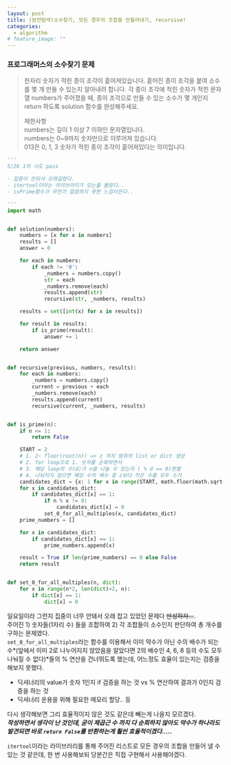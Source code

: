 ```yaml
---
layout: post
title: (완전탐색)소수찾기, 모든 경우의 조합을 만들어내기, recursive!
categories:
  - algorithm
# feature_image: ""
---
```

### 프로그래머스의 소수찾기 문제
> 한자리 숫자가 적힌 종이 조각이 흩어져있습니다. 흩어진 종이 조각을 붙여 소수를 몇 개 만들 수 있는지 알아내려 합니다. 각 종이 조각에 적힌 숫자가 적힌 문자열 numbers가 주어졌을 때, 종이 조각으로 만들 수 있는 소수가 몇 개인지 return 하도록 solution 함수를 완성해주세요.    
>    
> 제한사항    
numbers는 길이 1 이상 7 이하인 문자열입니다.    
numbers는 0~9까지 숫자만으로 이루어져 있습니다.    
013은 0, 1, 3 숫자가 적힌 종이 조각이 흩어져있다는 의미입니다.

```python
'''
5/26 1차 시도 pass

- 집중이 안되서 오래걸렸다.
- itertool이라는 라이브러리가 있는줄 몰랐다..
- isPrime함수가 무언가 깔끔하지 못한 느낌이든다..

'''
import math


def solution(numbers):
    numbers = [x for x in numbers]
    results = []
    answer = 0

    for each in numbers:
        if each != '0':
            _numbers = numbers.copy()
            str = each
            _numbers.remove(each)
            results.append(str)
            recursive(str, _numbers, results)

    results = set([int(x) for x in results])

    for result in results:
        if is_prime(result):
            answer += 1

    return answer


def recursive(previous, numbers, results):
    for each in numbers:
        _numbers = numbers.copy()
        current = previous + each
        _numbers.remove(each)
        results.append(current)
        recursive(current, _numbers, results)


def is_prime(n):
    if n <= 1:
        return False

    START = 2
    # 1. 2~ floor(root(n)) => z 까지 범위의 list or dict 생성
    # 2. for loop으로 1. 숫자를 순회하면서
    # 3. 해당 loop의 수(d)가 n을 나눌 수 있는지 ( % d == 0)판별
    # 4. 나눠지지 않으면 해당 수의 배수 중 z보다 작은 수를 모두 소거
    candidates_dict = {x: 1 for x in range(START, math.floor(math.sqrt(n))+1)}
    for x in candidates_dict:
        if candidates_dict[x] == 1:
            if n % x != 0:
                candidates_dict[x] = 0
            set_0_for_all_multiples(x, candidates_dict)
    prime_numbers = []

    for x in candidates_dict:
        if candidates_dict[x] == 1:
            prime_numbers.append(x)

    result = True if len(prime_numbers) == 0 else False
    return result


def set_0_for_all_multiples(n, dict):
    for x in range(n*2, len(dict)+2, n):
        if dict[x] == 1:
            dict[x] = 0
```

일요일이라 그런지 집중이 너무 안돼서 오래 잡고 있었던 문제다 ~~반성하자...~~.    
주어진 1) 숫자들(1자리 수) 들을 조합하여 2) 각 조합들이 소수인지 판단하여 총 개수를 구하는 문제였다.    
`set_0_for_all_multiples`라는 함수를 이용해서 이미 약수가 아닌 수의 배수가 되는 수*(앞에서 이미 2로 나누어지지 않았음을 알았다면 2의 배수인 4, 6, 8 등의 수도 모두 나눠질 수 없다)*들의 % 연산을 건너뛰도록 했는데, 어느정도 효율이 있는지는 검증을 해보지 못했다.    
- 딕셔너리의 value가 숫자 1인지 if 검증을 하는 것 vs % 연산하여 결과가 0인지 검증을 하는 것
- 딕셔너리 운용을 위해 필요한 메모리 할당.. 등 

다시 생각해보면 그리 효율적이지 않은 것도 같은데 빼는게 나을지 모르겠다.    
***작성하면서 생각이 난 것인데, 굳이 제곱근 수 까지 다 순회하지 않아도 약수가 하나라도 발견되면 바로 `return False`를 반환하는게 훨씬 효율적이겠다.....***

`itertool`이라는 라이브러리를 통해 주어진 리스트로 모든 경우의 조합을 만들어 낼 수 있는 것 같은데, 한 번 사용해보되 당분간은 직접 구현해서 사용해야겠다.